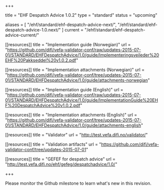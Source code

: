 +++

title = "EHF Despatch Advice 1.0.2"
type = "standard"
status = "upcoming"

aliases = [ "/ehf/standard/ehf-despatch-advice-next/", "/ehf/standard/ehf-despatch-advice-1.0.next/" ]
current = "/ehf/standard/ehf-despatch-advice-current/"

[[resources]]
title = "Implementation guide (Norwegian)"
url = "https://github.com/difi/vefa-validator-conf/raw/updates-2015-07-01/STANDARD/EHFDespatchAdvice/1.0/guide/Implementeringsveileder%20EHF%20Pakkseddel%20v1.0.2.pdf"

[[resources]]
title = "Implementation attachments (Norwegian)"
url = "https://github.com/difi/vefa-validator-conf/tree/updates-2015-07-01/STANDARD/EHFDespatchAdvice/1.0/guide/attachments-norwegian"

[[resources]]
title = "Implementation guide (English)"
url = "https://github.com/difi/vefa-validator-conf/raw/updates-2015-07-01/STANDARD/EHFDespatchAdvice/1.0/guide/ImplementationGuide%20EHF%20DespatchAdvice%20v1.0.2.pdf"

[[resources]]
title = "Implementation attachments (English)"
url = "https://github.com/difi/vefa-validator-conf/tree/updates-2015-07-01/STANDARD/EHFDespatchAdvice/1.0/guide/attachments-english"

[[resources]]
title = "Validator"
url = "http://test.vefa.difi.no/validator/"

[[resources]]
title = "Validation artifacts"
url = "https://github.com/difi/vefa-validator-conf/tree/updates-2015-07-01"

[[resources]]
title = "GEFEF for despatch advice"
url = "http://test.vefa.difi.no/ehf/gefeg/despatchadvice/1.0/"

+++

Please monitor the Github milestone to learn what's new in this revision.

